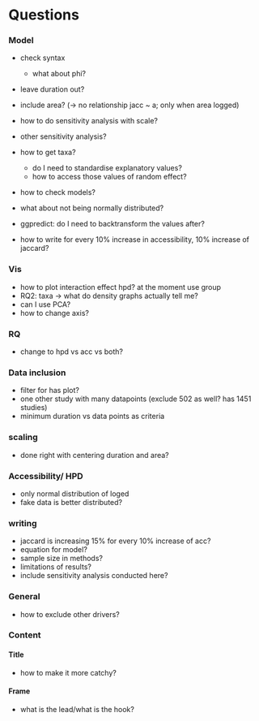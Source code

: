 # Questions

### Model
- check syntax
  - what about phi?
  
- leave duration out?

- include area? (-> no relationship jacc ~ a; only when area logged)

- how to do sensitivity analysis with scale?
- other sensitivity analysis?

- how to get taxa?
  - do I need to standardise explanatory values?
  - how to access those values of random effect?

- how to check models?

- what about not being normally distributed?

- ggpredict: do I need to backtransform the values after?
- how to write for every 10% increase in accessibility, 10% increase of jaccard?


### Vis
- how to plot interaction effect hpd? at the moment use group
- RQ2: taxa -> what do density graphs actually tell me?
- can I use PCA?
- how to change axis?

### RQ
- change to hpd vs acc vs both?


### Data inclusion
- filter for has plot?
- one other study with many datapoints (exclude 502 as well? has 1451 studies)
- minimum duration vs data points as criteria

### scaling
- done right with centering duration and area?


### Accessibility/ HPD
- only normal distribution of loged
- fake data is better distributed?

### writing
- jaccard is increasing 15% for every 10% increase of acc?
- equation for model?
- sample size in methods?
- limitations of results?
- include sensitivity analysis conducted here?




### General
- how to exclude other drivers?


### Content

#### Title
- how to make it more catchy?

#### Frame
- what is the lead/what is the hook?
